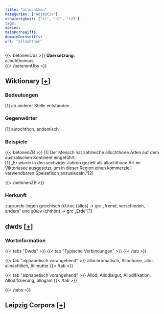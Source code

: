 ```yaml
---
title: "allochthon"
kategorien: ["Adjektiv"]
schwierigkeit: ["k1", "h1", "r23"]
tags:
series:
mainDornseiffs:
domainDornseiffs:
url: "allochthon"
---
```


{{< betonenÜbs >}}
**Übersetzung:**  
allochthonous  
{{< /betonenÜbs >}}

## Wiktionary [[+](https://de.wiktionary.org/wiki/allochthon)]

### Bedeutungen
[1] an anderer Stelle entstanden  

### Gegenwörter
[1] autochthon, endemisch  

### Beispiele
{{< betonenZB >}}
[1] Der Mensch hat zahlreiche allochthone Arten auf dem australischen Kontinent eingeführt.  
[1] „Er wurde in den sechziger Jahren gezielt als allochthone Art im Viktoriasee ausgesetzt, um in dieser Region einen kommerziell verwendbaren Speisefisch anzusiedeln.“[2]  

{{< /betonenZB >}}
### Herkunft
zugrunde liegen griechisch ἄλλος (állos) → grc „fremd, verschieden, anders“ und χθών (chthōn) → grc „Erde“[1]  



## dwds [[+](https://www.dwds.de/wb/allochthon)]

### Wortinformation
{{< tabs "Dwds" >}}
{{< tab "Typische Verbindungen" >}}
{{< /tab >}}

{{< tab "alphabetisch vorangehend" >}}
allochromatisch, Allochorie, allo-, allnächtlich, Allmutter
{{< /tab >}}

{{< tab "alphabetisch vorangehend" >}}
Allod, Allodialgut, Allodifikation, Allodifizierung, allogam
{{< /tab >}}

{{< /tabs >}}

## Leipzig Corpora [[+](https://corpora.uni-leipzig.de/en/res?word=allochthon&corpusId=deu_newscrawl-public_2018)]

